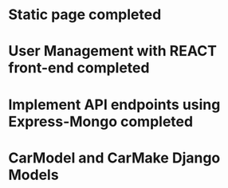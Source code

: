 # Static page completed

# User Management with REACT front-end completed

# Implement API endpoints using Express-Mongo completed

# CarModel and CarMake Django Models